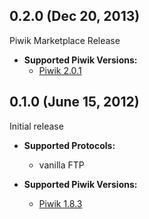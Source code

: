 ## 0.2.0 (Dec 20, 2013)

Piwik Marketplace Release

- **Supported Piwik Versions:**
  - [Piwik 2.0.1](https://github.com/piwik/piwik/tree/2.0.1)

## 0.1.0 (June 15, 2012)

Initial release

- **Supported Protocols:**
  - vanilla FTP

- **Supported Piwik Versions:**
  - [Piwik 1.8.3](https://github.com/piwik/piwik/tree/1.8.3)